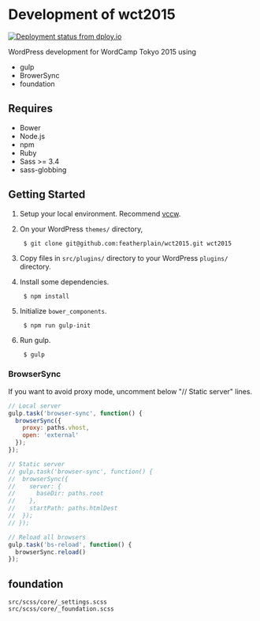# Development of wct2015
[![Deployment status from dploy.io](https://wct2015.dploy.io/badge/23779029990525/35238.svg)](http://dploy.io)

WordPress development for WordCamp Tokyo 2015 using

- gulp
- BrowerSync
- foundation

## Requires

- Bower
- Node.js
- npm
- Ruby
- Sass >= 3.4
- sass-globbing

## Getting Started

1. Setup your local environment. Recommend [vccw](http://vccw.cc/).
1. On your WordPress `themes/` directory, 


        $ git clone git@github.com:featherplain/wct2015.git wct2015
        
1. Copy files in `src/plugins/` directory to your WordPress `plugins/` directory.
1. Install some dependencies.


        $ npm install

1. Initialize `bower_components`.


        $ npm run gulp-init
        
1. Run gulp.


        $ gulp
        
### BrowserSync

If you want to avoid proxy mode, uncomment below "// Static server" lines.

```javascript
// Local server
gulp.task('browser-sync', function() {
  browserSync({
    proxy: paths.vhost,
    open: 'external'
  });
});

// Static server
// gulp.task('browser-sync', function() {
//  browserSync({
//    server: {
//      baseDir: paths.root
//    },
//    startPath: paths.htmlDest
//  });
// });

// Reload all browsers
gulp.task('bs-reload', function() {
  browserSync.reload()
});
```

## foundation

```
src/scss/core/_settings.scss
src/scss/core/_foundation.scss
```

